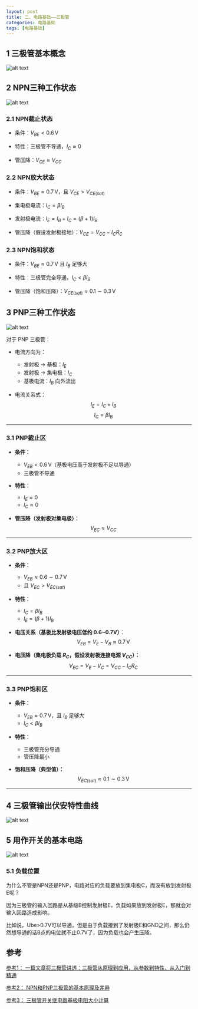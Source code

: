 ```yaml
---
layout: post
title: 二、电路基础——三极管
categories: 电路基础
tags: [电路基础]
---
```


## 1 三极管基本概念

![alt text](./E_02_image/image.png)


## 2 NPN三种工作状态

![alt text](./E_02_image/image-2.png)

### 2.1 NPN截止状态

- 条件：$V_{BE} < 0.6\,\text{V}$

- 特性：三极管不导通，$I_C \approx 0$

- 管压降：$V_{CE} \approx V_{CC}$


### 2.2 NPN放大状态

- 条件：$V_{BE} \approx 0.7\,\text{V}$，且 $V_{CE} > V_{CE(sat)}$

- 集电极电流：$I_C = \beta I_B$

- 发射极电流：$I_E = I_B + I_C = (\beta + 1) I_B$

- 管压降（假设发射极接地）：$V_{CE} = V_{CC} - I_C R_C$

### 2.3 NPN饱和状态

- 条件：$V_{BE} \approx 0.7\,\text{V}$ 且 $I_B$ 足够大

- 特性：三极管完全导通，$I_C < \beta I_B$

- 管压降（饱和压降）：$V_{CE(sat)} \approx 0.1 \sim 0.3\,\text{V}$

## 3 PNP三种工作状态

![alt text](./E_02_image/image-1.png)

对于 PNP 三极管：

- 电流方向为：
  - 发射极 → 基极：$I_E$
  - 发射极 → 集电极：$I_C$
  - 基极电流：$I_B$ 向外流出

- 电流关系式：
$$
I_E = I_C + I_B
$$
$$
I_C = \beta I_B
$$

---

### 3.1 PNP截止区

- **条件：**
  - $V_{EB} < 0.6\,\text{V}$（基极电压高于发射极不足以导通）
  - 三极管不导通

- **特性：**
  - $I_E \approx 0$
  - $I_C \approx 0$

- **管压降（发射极对集电极）**：
$$
V_{EC} \approx V_{CC}
$$

---

### 3.2 PNP放大区

- **条件：**
  - $V_{EB} \approx 0.6 \sim 0.7\,\text{V}$
  - 且 $V_{EC} > V_{EC(sat)}$

- **特性：**
  - $I_C = \beta I_B$
  - $I_E = (\beta + 1) I_B$

- **电压关系（基极比发射极电压低约 0.6~0.7V）**：
$$
V_{EB} = V_E - V_B \approx 0.7\,\text{V}
$$

- **电压降（集电极负载 $R_C$，假设发射极连接电源 $V_{CC}$）：**
$$
V_{EC} = V_E - V_C = V_{CC} - I_C R_C
$$

---

### 3.3 PNP饱和区

- **条件：**
  - $V_{EB} \approx 0.7\,\text{V}$，且 $I_B$ 足够大
  - $I_C < \beta I_B$

- **特性：**
  - 三极管充分导通
  - 管压降最小

- **饱和压降（典型值）：**
$$
V_{EC(sat)} \approx 0.1 \sim 0.3\,\text{V}
$$

---

## 4 三极管输出伏安特性曲线

![alt text](./E_02_image/image-4.png)


## 5 用作开关的基本电路

![alt text](./E_02_image/image-3.png)

### 5.1 负载位置

为什么不管是NPN还是PNP，电路对应的负载要放到集电极C，而没有放到发射极E呢？

因为三极管的输入回路是从基级B控制发射极E，负载如果放到发射极E，那就会对输入回路造成影响。

比如说，Ube>0.7V可以导通，但是由于负载接到了发射极E和GND之间，那么仍然想导通的话B点的电位就不止0.7V了，因为负载也会产生压降。



## 参考

[参考1： 一篇文章将三极管讲透：三极管从原理到应用，从参数到特性，从入门到精通](https://blog.csdn.net/qq_40693786/article/details/134416264)

[参考2： NPN和PNP三极管的基本原理及差异](https://blog.csdn.net/u011942101/article/details/143693516)

[参考3： 三极管开关继电器基极电阻大小计算](https://blog.csdn.net/qq_25814297/article/details/109837931)

